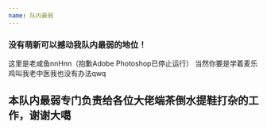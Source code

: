 ```yaml
---
name: 队内最弱
---
```


### 没有萌新可以撼动我队内最弱的地位！ ###

这里是老咸鱼nnHnn（抱歉Adobe Photoshop已停止运行）
当然你要是学着麦乐鸡叫我老中医我也没有办法qwq

## 本队内最弱专门负责给各位大佬端茶倒水提鞋打杂的工作，谢谢大噶 ##